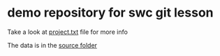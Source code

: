# demo repository for swc git lesson

Take a look at [project.txt](project.txt) file for more info

The data is in the [source folder](source/)

